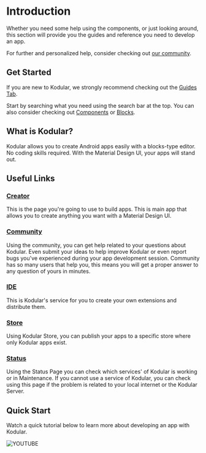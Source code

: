 # Introduction

Whether you need some help using the components, or just looking around, this section will provide you the guides and reference you need to develop an app.

For further and personalized help, consider checking out [our community](https://community.kodular.io).

## Get Started

If you are new to Kodular, we strongly recommend checking out the [Guides Tab](/guides/).

Start by searching what you need using the search bar at the top. You can also consider checking out [Components](/components/) or [Blocks](/blocks/).

## What is Kodular?

Kodular allows you to create Android apps easily with a blocks-type editor. No coding skills required. With the Material Design UI, your apps will stand out.

## Useful Links

### [Creator](http://creator.kodular.io)

This is the page you're going to use to build apps. This is main app that allows you to create anything you want with a Material Design UI.

### [Community](https://community.kodular.io)

Using the community, you can get help related to your questions about Kodular. Even submit your ideas to help improve Kodular or even report bugs you've experienced during your app development session. Community has so many users that help you, this means you will get a proper answer to any question of yours in minutes.

### [IDE](http://ide.kodular.io)

This is Kodular's service for you to create your own extensions and distribute them.

### [Store](http://store.kodular.io)

Using Kodular Store, you can publish your apps to a specific store where only Kodular apps exist.

### [Status](https://status.kodular.io)

Using the Status Page you can check which services' of Kodular is working or in Maintenance. If you cannot use a service of Kodular, you can check using this page if the problem is related to your local internet or the Kodular Server.

## Quick Start
Watch a quick tutorial below to learn more about developing an app with Kodular.

![YOUTUBE](_bZj-LOXdH8)
